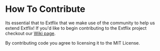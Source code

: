 # How To Contribute

Its essential that to Extflix that we make use of the community to help us extend Extflix! If you'd like to begin contributing to the Extflix project checkout our [Wiki page](https://github.com/hwll/extflix/wiki/contributing).

By contributing code you agree to licensing it to the MIT License.
